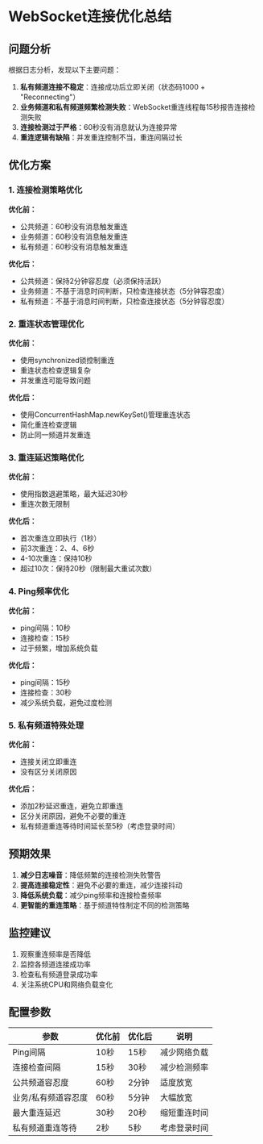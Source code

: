 # WebSocket连接优化总结

## 问题分析

根据日志分析，发现以下主要问题：

1. **私有频道连接不稳定**：连接成功后立即关闭（状态码1000 + "Reconnecting"）
2. **业务频道和私有频道频繁检测失败**：WebSocket重连线程每15秒报告连接检测失败
3. **连接检测过于严格**：60秒没有消息就认为连接异常
4. **重连逻辑有缺陷**：并发重连控制不当，重连间隔过长

## 优化方案

### 1. 连接检测策略优化

**优化前：**
- 公共频道：60秒没有消息触发重连
- 业务频道：60秒没有消息触发重连  
- 私有频道：60秒没有消息触发重连

**优化后：**
- 公共频道：保持2分钟容忍度（必须保持活跃）
- 业务频道：不基于消息时间判断，只检查连接状态（5分钟容忍度）
- 私有频道：不基于消息时间判断，只检查连接状态（5分钟容忍度）

### 2. 重连状态管理优化

**优化前：**
- 使用synchronized锁控制重连
- 重连状态检查逻辑复杂
- 并发重连可能导致问题

**优化后：**
- 使用ConcurrentHashMap.newKeySet()管理重连状态
- 简化重连检查逻辑
- 防止同一频道并发重连

### 3. 重连延迟策略优化

**优化前：**
- 使用指数退避策略，最大延迟30秒
- 重连次数无限制

**优化后：**
- 首次重连立即执行（1秒）
- 前3次重连：2、4、6秒
- 4-10次重连：保持10秒
- 超过10次：保持20秒（限制最大重试次数）

### 4. Ping频率优化

**优化前：**
- ping间隔：10秒
- 连接检查：15秒
- 过于频繁，增加系统负载

**优化后：**
- ping间隔：15秒
- 连接检查：30秒
- 减少系统负载，避免过度检测

### 5. 私有频道特殊处理

**优化前：**
- 连接关闭立即重连
- 没有区分关闭原因

**优化后：**
- 添加2秒延迟重连，避免立即重连
- 区分关闭原因，避免不必要的重连
- 私有频道重连等待时间延长至5秒（考虑登录时间）

## 预期效果

1. **减少日志噪音**：降低频繁的连接检测失败警告
2. **提高连接稳定性**：避免不必要的重连，减少连接抖动
3. **降低系统负载**：减少ping频率和连接检查频率
4. **更智能的重连策略**：基于频道特性制定不同的检测策略

## 监控建议

1. 观察重连频率是否降低
2. 监控各频道连接成功率
3. 检查私有频道登录成功率
4. 关注系统CPU和网络负载变化

## 配置参数

| 参数 | 优化前 | 优化后 | 说明 |
|------|--------|--------|------|
| Ping间隔 | 10秒 | 15秒 | 减少网络负载 |
| 连接检查间隔 | 15秒 | 30秒 | 减少检测频率 |
| 公共频道容忍度 | 60秒 | 2分钟 | 适度放宽 |
| 业务/私有频道容忍度 | 60秒 | 5分钟 | 大幅放宽 |
| 最大重连延迟 | 30秒 | 20秒 | 缩短重连时间 |
| 私有频道重连等待 | 2秒 | 5秒 | 考虑登录时间 | 